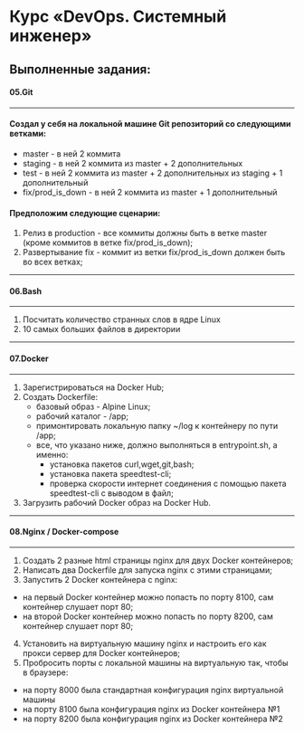 # Курс «DevOps. Системный инженер»

## Выполненные задания:

#### 05.Git
---
#### Создал у себя на локальной машине Git репозиторий со следующими ветками:

  * master - в ней 2 коммита
  * staging - в ней 2 коммита из master + 2 дополнительных
  * test - в ней 2 коммита из master + 2 дополнительных из staging + 1 дополнительный
  * fix/prod_is_down - в ней 2 коммита из master + 1 дополнительный

#### Предположим следующие сценарии:

 1. Релиз в production - все коммиты должны быть в ветке master 
     (кроме коммитов в ветке fix/prod_is_down);
 2. Развертывание fix - коммит из ветки fix/prod_is_down должен быть во всех ветках;
---

#### 06.Bash
---
 1. Посчитать количество странных слов в ядре Linux
 2. 10 самых больших файлов в директории
---

#### 07.Docker
---
 1. Зарегистрироваться на Docker Hub;
 2. Создать Dockerfile:
    * базовый образ - Alpine Linux;
    * рабочий каталог - /app;
    * примонтировать локальную папку ~/log к контейнеру по пути /app;
    * все, что указано ниже, должно выполняться в entrypoint.sh, а именно:
       - установка пакетов curl,wget,git,bash;
       - установка пакета speedtest-cli;    
       - проверка скорости интернет соединения с помощью 
         пакета speedtest-cli с выводом в файл;
 3. Загрузить рабочий Docker образ на Docker Hub.
---

#### 08.Nginx / Docker-compose
---
 1. Создать 2 разные html страницы nginx для двух Docker контейнеров;
 2. Написать два Dockerfile для запуска nginx с этими страницами;
 3. Запустить 2 Docker контейнера c nginx:

   * на первый Docker контейнер можно попасть по порту 8100, сам контейнер слушает порт 80;
   * на второй Docker контейнер можно попасть по порту 8200, сам контейнер слушает порт 80;

 4. Установить на виртуальную машину nginx и настроить его как прокси сервер для Docker контейнеров;
 5. Пробросить порты с локальной машины на виртуальную так, чтобы в браузере:
   * на порту 8000 была стандартная конфигурация nginx виртуальной машины
   * на порту 8100 была конфигурация nginx из Docker контейнера №1
   * на порту 8200 была конфигурация nginx из Docker контейнера №2
